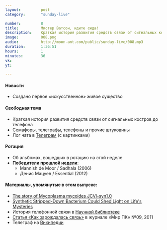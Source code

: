 ```yaml
---
layout:         post
category:       "sunday-live"

number:         8
title:          Мистер Ватсон, идите сюда!
description:    Краткая история развития средств связи от сигнальных костров до телефона.
image:          008.png
audio:          http://moon-ant.com/public/sunday-live/008.mp3
duration:       1:36:51
hours:          1
minutes:        36
vk:             
yt:             

---
```


#### Новости
- Создано первое «искусственное» живое существо

#### Свободная тема
- Краткая история развития средств связи от сигнальных костров до телефона
- Семафоры, телеграфы, телефоны и прочие штуковины
- Лог чата в [Телеграм](http://j.mp/sunday-live) (с картинками)

#### Ротация
- Об альбомах, вошедших в ротацию на этой неделе
- **Победители прошлой недели**:
    - Mannish de Moor / Sadhala (2006)
    - Денис Мацуев / Essential (2012)

#### Материалы, упомянутые в этом выпуске:
- [The story of Mycoplasma mycoides JCVI-syn1.0](http://www.ncbi.nlm.nih.gov/pmc/articles/PMC3026460/)
- [Synthetic Stripped-Down Bacterium Could Shed Light on Life's Mysteries](http://www.nbcnews.com/health/health-news/little-cell-stripped-down-life-form-n545081)
- История телефонной связи в [Научной библиотеке](http://sernam.ru/book_history.php?id=7)
- [Статья «Как зарождалась связь»](http://www.osp.ru/pcworld/2011/09/13010330/) в журнале «Мир ПК» №09, 2011
- Телеграф на [Википедии](https://ru.wikipedia.org/wiki/%D0%A2%D0%B5%D0%BB%D0%B5%D0%B3%D1%80%D0%B0%D1%84)